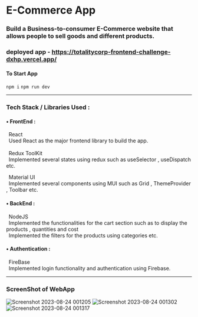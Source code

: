 # E-Commerce App
### Build a Business-to-consumer E-Commerce website that allows people to sell goods and different products.
### deployed app - https://totalitycorp-frontend-challenge-dxhp.vercel.app/

#### To Start App
`npm i`
`npm run dev`

***
### Tech Stack / Libraries Used :
#### • FrontEnd : <br/>
&ensp;React <br/>
&ensp;Used React as the major frontend library to build the app.<br/>
<br/>
&ensp;Redux ToolKit <br/>
&ensp;Implemented several states using redux such as useSelector , useDispatch etc.

&ensp;Material UI <br />
&ensp;Implemented several components using MUI such as Grid , ThemeProvider , Toolbar etc.
#### • BackEnd : <br />
&ensp;NodeJS <br/>
&ensp;Implemented the functionalities for the cart section such as to display the products , quantities and cost<br />
&ensp;Implemented the filters for the products using categories etc.
#### • Authentication : <br/>
&ensp;FireBase <br />
&ensp;Implemented login functionality and authentication using Firebase.
***

### ScreenShot of WebApp

![Screenshot 2023-08-24 001205](https://github.com/Amaan0016/E-Com/assets/96621331/ee6438a2-ca40-4314-947a-0b091b3f3428)
![Screenshot 2023-08-24 001302](https://github.com/Amaan0016/E-Com/assets/96621331/c31262d2-1541-4a2f-9e63-eaa13082b020)
![Screenshot 2023-08-24 001317](https://github.com/Amaan0016/E-Com/assets/96621331/e1f6bc6f-1ace-41c3-9415-e83ae678f2a8)

